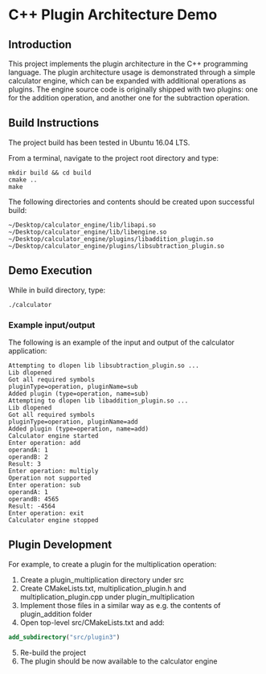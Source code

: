 # C++ Plugin Architecture Demo

## Introduction
This project implements the plugin architecture in the C++ programming language. The plugin architecture usage is demonstrated through a simple calculator engine, which can be expanded with additional operations as plugins. The engine source code is originally shipped with two plugins: one for the addition operation, and another one for the subtraction operation.

## Build Instructions
The project build has been tested in Ubuntu 16.04 LTS. 

From a terminal, navigate to the project root directory and type:

```console
mkdir build && cd build
cmake ..
make
```

The following directories and contents should be created upon successful build:

```
~/Desktop/calculator_engine/lib/libapi.so
~/Desktop/calculator_engine/lib/libengine.so
~/Desktop/calculator_engine/plugins/libaddition_plugin.so
~/Desktop/calculator_engine/plugins/libsubtraction_plugin.so
```

## Demo Execution
While in build directory, type:

```console
./calculator
```

### Example input/output
The following is an example of the input and output of the calculator application:

```
Attempting to dlopen lib libsubtraction_plugin.so ...
Lib dlopened
Got all required symbols
pluginType=operation, pluginName=sub
Added plugin (type=operation, name=sub)
Attempting to dlopen lib libaddition_plugin.so ...
Lib dlopened
Got all required symbols
pluginType=operation, pluginName=add
Added plugin (type=operation, name=add)
Calculator engine started
Enter operation: add
operandA: 1
operandB: 2
Result: 3
Enter operation: multiply
Operation not supported
Enter operation: sub     
operandA: 1
operandB: 4565
Result: -4564
Enter operation: exit
Calculator engine stopped
```

## Plugin Development

For example, to create a plugin for the multiplication operation:

1. Create a plugin_multiplication directory under src
2. Create CMakeLists.txt, multiplication_plugin.h and multiplication_plugin.cpp under plugin_multiplication
3. Implement those files in a similar way as e.g. the contents of plugin_addition folder
4. Open top-level src/CMakeLists.txt and add:

```cmake
add_subdirectory("src/plugin3")
```

5. Re-build the project
6. The plugin should be now available to the calculator engine

